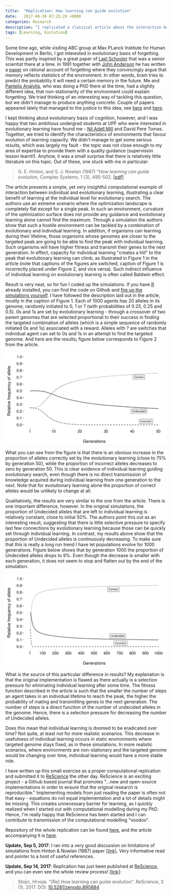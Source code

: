 ```yaml
---
title:  "Replication: How learning can guide evolution"
date:   2017-08-30 07:25:29 +0000
categories: Research 
description: "I replicated a classical article about the interaction between individual and evolutionary learning by Hinton and Nowlan (1987). I largely got the same results, but I did find some relevant differences as well. I have written up a brief article about it and submitted it to the ReScience journal."
tags: [Learning, Evolution]
---
```


Some time ago, while visiting ABC group at Max PLanck Institute for Human Development in Berlin, I got interested in evolutionary basis of forgetting. This was partly inspired by a great paper of [Lael Schooler](http://asfaculty.syr.edu/pages/psy/schooler-lael.html) that was a senior scientist there at a time. In 1991 together with [John Anderson](http://act-r.psy.cmu.edu/peoplepages/ja/) he has written a [paper](http://journals.sagepub.com/doi/abs/10.1111/j.1467-9280.1991.tb00174.x) on rational account of forgetting where they convincingly argue that memory reflects statistics of the environment. In other words, brain tries to predict the probability it will need a certain memory in the future. Me and [Pantelis Analytis](http://infosci.cornell.edu/forward-thinking-people/research-staff/pantelis-pipergias-analytis), who was doing a PhD there at the time, had a slightly different idea, that non-stationarity of the environment could explain forgetting. We tried thinking of an interesting way of tackling this question, but we didn't manage to produce anything concrete. Couple of papers appeared lately that managed to the justice to this idea, see [here](http://dx.doi.org/10.1016/j.neuron.2017.04.037) and [here](https://doi.org/10.1016/j.cobeha.2017.05.025).  

I kept thinking about evolutionary basis of cognition, however, and I was happy that two ambitious undergrad students at UPF who were interested in evolutionary learning have found me - [Nil Adell Mill](https://www.linkedin.com/in/nil-adell-mill-518a0780/) and David Pere Tomas. Together, we tried to identify the characteristics of environments that favour evolution of learning capacity. We didn't manage to get some serious results, which was largely my fault - the topic was not close enough to my area of expertise to provide them with a quality guidance (supervision lesson learnt!). Anyhow, it was a small surprise that there is relatively little literature on this topic. Out of these, one stuck with me in particular:

>   G. E. Hinton, and S. J. Nowlan (1987) "*How learning can guide evolution*, Complex Systems, 1 (3), 495-502. [[pdf]](http://www.complex-systems.com/pdf/01-3-6.pdf) 


The article presents a simple, yet very insightful computational example of interaction between individual and evolutionary learning, illustrating a clear benefit of learning at the individual level for evolutionary search. The authors use an extreme scenario where the optimization landscape is completely flat except for a single peak. In such an environment, curvature of the optimization surface does not provide any guidance and evolutionary learning alone cannot find the maximum. Through a simulation the authors show that such a hostile environment can be tackled by a combination of evolutionary and individual learning. In addition, if organisms can learning during their lifetime, those organisms whose genomes are closer to the targeted peak are going to be able to find the peak with individual learning. Such organisms will have higher fitness and transmit their genes to the next generation. In effect, capacity for individual learning "creates a hill" to the peak that evolutionary learning can climb, as illustrated in Figure 1 in the article (note that captions of the figures are switched, caption of Figure 1 is incorrectly placed under Figure 2, and vice versa). Such indirect influence of individual learning on evolutionary learning is often called Baldwin effect.

Result is very neat, so for fun I coded up the simulations. If you have [R](https://www.r-project.org/) already installed, you can find the code on Github and [fire up the simulations yourself](https://github.com/hstojic/HintonNowlan1987_replication/tree/master/code). I have followed the description laid out in the article, mostly in the caption of Figure 1. Each of 1000 agents has 20 alleles in its genome, randomly initiated to 0, 1 or ? (with probabilities of 0.25, 0.25 and 0.5). 0s and 1s are set by evolutionary learning - through a crossover of two parent genomes that are selected proportional to their success in finding the targeted combination of alleles (which is a simple sequence of randomly initiated 0s and 1s) associated with a reward. Alleles with ? are switches that individual agent can set to 0s and 1s in an attempt to find the targeted genome. And here are the results; figure below corresponds to Figure 2 from the article.


![The evolution of the relative frequencies of the three possible types of allele. Correct alleles are those that are set by evolutionary learning and correspond to the targeted pattern. Incorrect alleles represent the proportion of incorrectly set alleles, while Undecided represent the proportion of alleles left for individual learning. Proportions are means of 100 simulation runs, and barely visible grey ribbons are standard errors.](/posts_files/2017-08-30-learning-evolution/Figure2.svg)


What you can see from the figure is that there is an obvious increase in the proportion of alleles correctly set by the evolutionary learning (close to 75% by generation 50), while the proportion of incorrect alleles decreases to zero by generation 50. This is clear evidence of individual learning guiding evolutionary search, even though there is no direct transmission of knowledge acquired during individual learning from one generation to the next. Note that for evolutionary learning alone the proportion of correct alleles would be unlikely to change at all. 

Qualitatively, the results are very similar to the one from the article. There is one important difference, however. In the original simulations, the proportion of Undecided alleles that are left to individual learning is relatively constant, close to initial 50%. The authors point this out as an interesting result, suggesting that there is little selective pressure to specify last few connections by evolutionary learning because those can be quickly set through individual learning. In contrast, my results above show that the proportion of Undecided alleles is continuously decreasing. To make sure that this is really a long run trend I have let populations evolve for 1000 generations. Figure below shows that by generation 1000 the proportion of Undecided alleles drops to 9%. Even though the decrease is smaller with each generation, it does not seem to stop and flatten out by the end of the simulation.


![The evolution of the relative frequencies of the three possible types of allele, with a larger number of generations. Proportions are means of 100 simulation runs, and barely visible grey ribbons are standard errors.](/posts_files/2017-08-30-learning-evolution/Figure2_1000.svg)


What is the source of this particular difference in results? My explanation is that the original implementation is flawed as there actually is a selection pressure for eliminating individual learning after some time. The fitness function described in the article is such that the smaller the number of steps an agent takes in an individual lifetime to reach the peak, the higher the probability of mating and transmitting genes to the next generation. The number of steps is a direct function of the number of undecided alleles in the genome. Hence, there is a selection pressure for decreasing the number of Undecided alleles. 

Does this mean that individual learning is doomed to be eradicated over time? Not quite, at least not for more realistic scenarios. This decrease in usefulness of individual learning occurs in static environments where targeted genome stays fixed, as in these simulations. In more realistic scenarios, where environments are non-stationary and the targeted genome would be changing over time, individual learning would have a more stable role.

I have written up this small exercise as a proper computational replication and submitted it to [ReScience](https://rescience.github.io/) the other day. ReScience is an exciting project - a Github based journal that promotes "...new and open-source implementations in order to ensure that the original research is reproducible." Implementing models from just reading the paper is often not that easy - equations do not equal implementation and a lot of details might be missing. This creates unnecessary barrier for learning, as I quickly realized when I started out with computational modelling during my PhD. Hence, I'm really happy that ReScience has been started and I can contribute to transmission of the computational modelling "voodoo". 

Repository of the whole replication can be found [here](https://github.com/hstojic/HintonNowlan1987_replication), and the article accompanying it is [here](https://github.com/hstojic/HintonNowlan1987_replication/raw/master/article/stojic2017.pdf).

**Update, Sep 5, 2017**: I ran into a very good discussion on limitations of simulations from Hinton & Nowlan (1987) paper [[link]](https://web.archive.org/web/20170905095546/https://egtheory.wordpress.com/2014/02/07/learning-guide-evolution/). Very informative read and pointer to a host of useful references.

**Update, Sep 14, 2017**: Replication has just been published at [ReScience](https://rescience.github.io/), and you can even see the whole review process! [[link](https://github.com/ReScience/ReScience-submission/pull/36)]:  

>    Stojic, Hrvoje. "[Re] How learning can guide evolution". ReScience, 3 (1), 2017. DOI: [10.5281/zenodo.890884](https://zenodo.org/record/890884)

